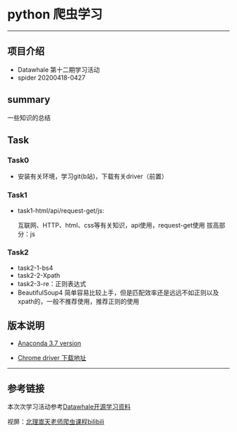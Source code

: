 # python 爬虫学习
---
## 项目介绍
- Datawhale 第十二期学习活动
- spider 20200418-0427

## summary

一些知识的总结

## Task
### Task0
* 安装有关环境，学习git(b站)，下载有关driver（前置）
### Task1
* task1-html/api/request-get/js:

    互联网、HTTP、html、css等有关知识，api使用，request-get使用 拔高部分：js

### Task2
* task2-1-bs4
* task2-2-Xpath
* task2-3-re：正则表达式
* BeautifulSoup4 简单容易比较上手，但是匹配效率还是远远不如正则以及xpath的，一般不推荐使用，推荐正则的使用

## 版本说明
* [Anaconda 3.7 version](https://www.anaconda.com/distribution/#download-section)

* [Chrome driver 下载地址](http://npm.taobao.org/mirrors/chromedriver/)


---
## 参考链接
本次次学习活动参考[Datawhale开源学习资料](https://github.com/datawhalechina/team-learning/tree/master/Python%E7%88%AC%E8%99%AB%E7%BC%96%E7%A8%8B%E5%AE%9E%E8%B7%B5)

视屏：[北理嵩天老师爬虫课程bilibili](https://www.bilibili.com/video/av22669369/?p=1)